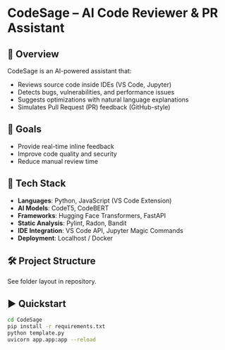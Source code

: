 # CodeSage – AI Code Reviewer & PR Assistant

## 📌 Overview
CodeSage is an AI-powered assistant that:
- Reviews source code inside IDEs (VS Code, Jupyter)
- Detects bugs, vulnerabilities, and performance issues
- Suggests optimizations with natural language explanations
- Simulates Pull Request (PR) feedback (GitHub-style)

## 🎯 Goals
- Provide real-time inline feedback
- Improve code quality and security
- Reduce manual review time

## 🚀 Tech Stack
- **Languages**: Python, JavaScript (VS Code Extension)
- **AI Models**: CodeT5, CodeBERT
- **Frameworks**: Hugging Face Transformers, FastAPI
- **Static Analysis**: Pylint, Radon, Bandit
- **IDE Integration**: VS Code API, Jupyter Magic Commands
- **Deployment**: Localhost / Docker

## 🛠️ Project Structure
See folder layout in repository.

## ▶️ Quickstart
```bash
cd CodeSage
pip install -r requirements.txt
python template.py
uvicorn app.app:app --reload
```
